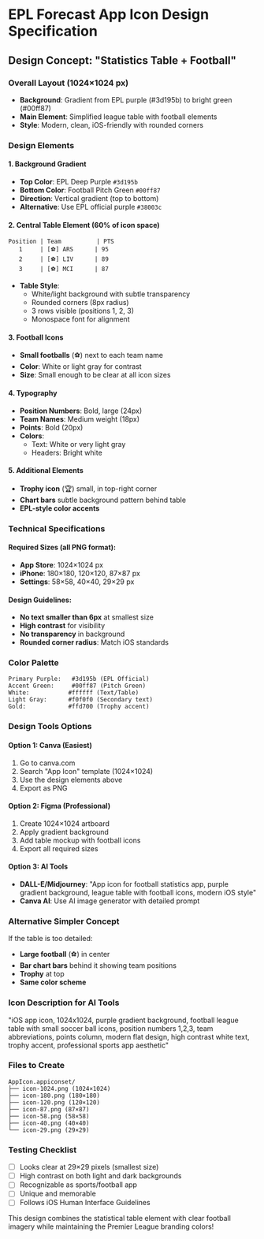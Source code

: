 # EPL Forecast App Icon Design Specification

## Design Concept: "Statistics Table + Football"

### Overall Layout (1024×1024 px)
- **Background**: Gradient from EPL purple (#3d195b) to bright green (#00ff87)
- **Main Element**: Simplified league table with football elements
- **Style**: Modern, clean, iOS-friendly with rounded corners

### Design Elements

#### 1. Background Gradient
- **Top Color**: EPL Deep Purple `#3d195b` 
- **Bottom Color**: Football Pitch Green `#00ff87`
- **Direction**: Vertical gradient (top to bottom)
- **Alternative**: Use EPL official purple `#38003c`

#### 2. Central Table Element (60% of icon space)
```
Position | Team          | PTS
   1     | [⚽] ARS      | 95
   2     | [⚽] LIV      | 89  
   3     | [⚽] MCI      | 87
```

- **Table Style**: 
  - White/light background with subtle transparency
  - Rounded corners (8px radius)
  - 3 rows visible (positions 1, 2, 3)
  - Monospace font for alignment

#### 3. Football Icons
- **Small footballs** (⚽) next to each team name
- **Color**: White or light gray for contrast
- **Size**: Small enough to be clear at all icon sizes

#### 4. Typography
- **Position Numbers**: Bold, large (24px)
- **Team Names**: Medium weight (18px) 
- **Points**: Bold (20px)
- **Colors**: 
  - Text: White or very light gray
  - Headers: Bright white

#### 5. Additional Elements
- **Trophy icon** (🏆) small, in top-right corner
- **Chart bars** subtle background pattern behind table
- **EPL-style color accents**

### Technical Specifications

#### Required Sizes (all PNG format):
- **App Store**: 1024×1024 px
- **iPhone**: 180×180, 120×120, 87×87 px  
- **Settings**: 58×58, 40×40, 29×29 px

#### Design Guidelines:
- **No text smaller than 6px** at smallest size
- **High contrast** for visibility
- **No transparency** in background
- **Rounded corner radius**: Match iOS standards

### Color Palette
```
Primary Purple:   #3d195b (EPL Official)
Accent Green:     #00ff87 (Pitch Green) 
White:           #ffffff (Text/Table)
Light Gray:      #f0f0f0 (Secondary text)
Gold:            #ffd700 (Trophy accent)
```

### Design Tools Options

#### Option 1: Canva (Easiest)
1. Go to canva.com
2. Search "App Icon" template (1024×1024)
3. Use the design elements above
4. Export as PNG

#### Option 2: Figma (Professional)
1. Create 1024×1024 artboard
2. Apply gradient background
3. Add table mockup with football icons
4. Export all required sizes

#### Option 3: AI Tools
- **DALL-E/Midjourney**: "App icon for football statistics app, purple gradient background, league table with football icons, modern iOS style"
- **Canva AI**: Use AI image generator with detailed prompt

### Alternative Simpler Concept
If the table is too detailed:
- **Large football** (⚽) in center
- **Bar chart bars** behind it showing team positions
- **Trophy** at top
- **Same color scheme**

### Icon Description for AI Tools
"iOS app icon, 1024x1024, purple gradient background, football league table with small soccer ball icons, position numbers 1,2,3, team abbreviations, points column, modern flat design, high contrast white text, trophy accent, professional sports app aesthetic"

### Files to Create
```
AppIcon.appiconset/
├── icon-1024.png (1024×1024)
├── icon-180.png (180×180) 
├── icon-120.png (120×120)
├── icon-87.png (87×87)
├── icon-58.png (58×58)
├── icon-40.png (40×40)
└── icon-29.png (29×29)
```

### Testing Checklist
- [ ] Looks clear at 29×29 pixels (smallest size)
- [ ] High contrast on both light and dark backgrounds  
- [ ] Recognizable as sports/football app
- [ ] Unique and memorable
- [ ] Follows iOS Human Interface Guidelines

This design combines the statistical table element with clear football imagery while maintaining the Premier League branding colors!